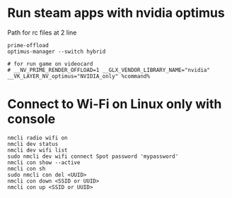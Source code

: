 # Run steam apps with nvidia optimus

Path for rc files at 2 line

```
prime-offload
optimus-manager --switch hybrid

# for run game on videocard
# __NV_PRIME_RENDER_OFFLOAD=1 __GLX_VENDOR_LIBRARY_NAME="nvidia" __VK_LAYER_NV_optimus="NVIDIA_only" %command%
```

# Connect to Wi-Fi on Linux only with console

```
nmcli radio wifi on
nmcli dev status
nmcli dev wifi list
sudo nmcli dev wifi connect Spot password 'mypassword'
nmcli con show --active
nmcli con sh
sudo nmcli con del <UUID>
nmcli con down <SSID or UUID>
nmcli con up <SSID or UUID>
```
